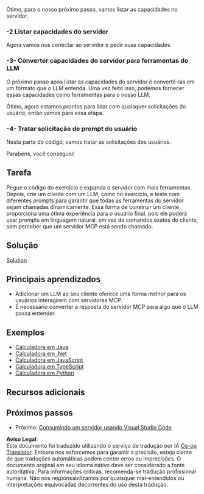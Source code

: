 <!--
CO_OP_TRANSLATOR_METADATA:
{
  "original_hash": "904b689eda5a68cbafe656d53f9787c7",
  "translation_date": "2025-06-17T18:48:21+00:00",
  "source_file": "03-GettingStarted/03-llm-client/README.md",
  "language_code": "br"
}
-->
Ótimo, para o nosso próximo passo, vamos listar as capacidades no servidor.

### -2 Listar capacidades do servidor

Agora vamos nos conectar ao servidor e pedir suas capacidades:

### -3- Converter capacidades do servidor para ferramentas do LLM

O próximo passo após listar as capacidades do servidor é convertê-las em um formato que o LLM entenda. Uma vez feito isso, podemos fornecer essas capacidades como ferramentas para o nosso LLM.

Ótimo, agora estamos prontos para lidar com quaisquer solicitações do usuário, então vamos para essa etapa.

### -4- Tratar solicitação de prompt do usuário

Nesta parte do código, vamos tratar as solicitações dos usuários.

Parabéns, você conseguiu!

## Tarefa

Pegue o código do exercício e expanda o servidor com mais ferramentas. Depois, crie um cliente com um LLM, como no exercício, e teste com diferentes prompts para garantir que todas as ferramentas do servidor sejam chamadas dinamicamente. Essa forma de construir um cliente proporciona uma ótima experiência para o usuário final, pois ele poderá usar prompts em linguagem natural, em vez de comandos exatos do cliente, sem perceber que um servidor MCP está sendo chamado.

## Solução

[Solution](/03-GettingStarted/03-llm-client/solution/README.md)

## Principais aprendizados

- Adicionar um LLM ao seu cliente oferece uma forma melhor para os usuários interagirem com servidores MCP.
- É necessário converter a resposta do servidor MCP para algo que o LLM possa entender.

## Exemplos

- [Calculadora em Java](../samples/java/calculator/README.md)
- [Calculadora em .Net](../../../../03-GettingStarted/samples/csharp)
- [Calculadora em JavaScript](../samples/javascript/README.md)
- [Calculadora em TypeScript](../samples/typescript/README.md)
- [Calculadora em Python](../../../../03-GettingStarted/samples/python)

## Recursos adicionais

## Próximos passos

- Próximo: [Consumindo um servidor usando Visual Studio Code](/03-GettingStarted/04-vscode/README.md)

**Aviso Legal**:  
Este documento foi traduzido utilizando o serviço de tradução por IA [Co-op Translator](https://github.com/Azure/co-op-translator). Embora nos esforcemos para garantir a precisão, esteja ciente de que traduções automáticas podem conter erros ou imprecisões. O documento original em seu idioma nativo deve ser considerado a fonte autoritativa. Para informações críticas, recomenda-se tradução profissional humana. Não nos responsabilizamos por quaisquer mal-entendidos ou interpretações equivocadas decorrentes do uso desta tradução.